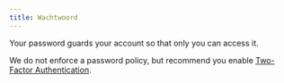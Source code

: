 ```yaml
---
title: Wachtwoord
---
```


Your password guards your account so that only you can access it.

We do not enforce a password policy, but recommend you enable [Two-Factor Authentication](/docs/site/account/mfa).

